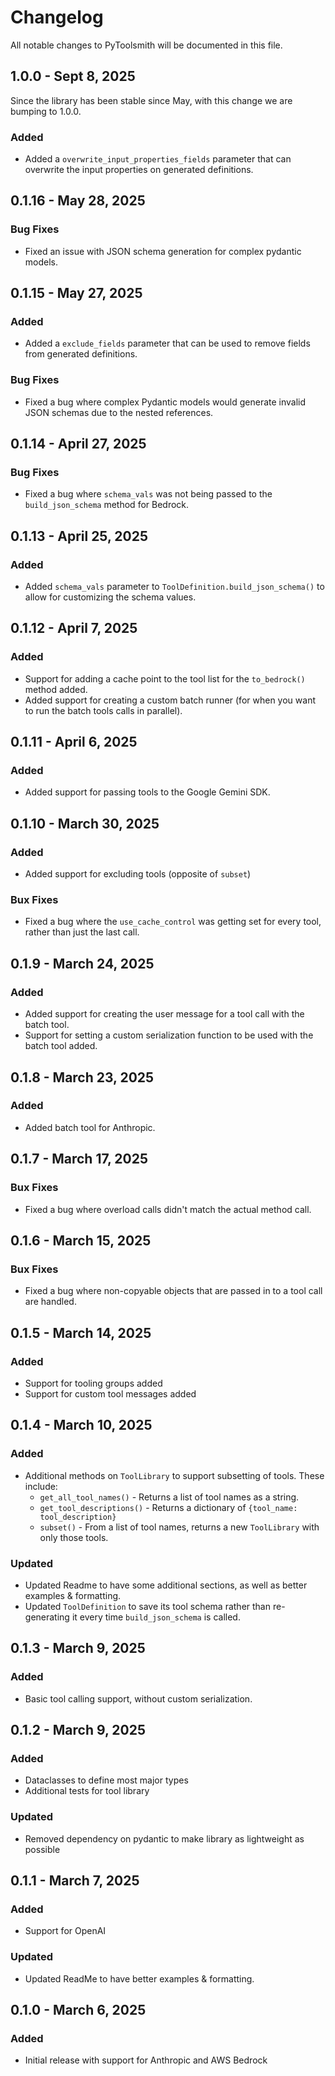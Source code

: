 # Changelog

All notable changes to PyToolsmith will be documented in this file.

## 1.0.0 - Sept 8, 2025

Since the library has been stable since May, with this change we are bumping to 1.0.0.

### Added

- Added a `overwrite_input_properties_fields` parameter that can overwrite the input properties on generated
  definitions.

## 0.1.16 - May 28, 2025

### Bug Fixes

- Fixed an issue with JSON schema generation for complex pydantic models.

## 0.1.15 - May 27, 2025

### Added

- Added a `exclude_fields` parameter that can be used to remove fields from generated definitions.

### Bug Fixes

- Fixed a bug where complex Pydantic models would generate invalid JSON schemas due to the nested references.

## 0.1.14 - April 27, 2025

### Bug Fixes

- Fixed a bug where `schema_vals` was not being passed to the `build_json_schema` method for Bedrock.

## 0.1.13 - April 25, 2025

### Added

- Added `schema_vals` parameter to `ToolDefinition.build_json_schema()` to allow for customizing the schema values.

## 0.1.12 - April 7, 2025

### Added

- Support for adding a cache point to the tool list for the `to_bedrock()` method added.
- Added support for creating a custom batch runner (for when you want to run the batch tools calls in parallel).

## 0.1.11 - April 6, 2025

### Added

- Added support for passing tools to the Google Gemini SDK.

## 0.1.10 - March 30, 2025

### Added

- Added support for excluding tools (opposite of `subset`)

### Bux Fixes

- Fixed a bug where the `use_cache_control` was getting set for every tool, rather than just the last call.

## 0.1.9 - March 24, 2025

### Added

- Added support for creating the user message for a tool call with the batch tool.
- Support for setting a custom serialization function to be used with the batch tool added.

## 0.1.8 - March 23, 2025

### Added

- Added batch tool for Anthropic.

## 0.1.7 - March 17, 2025

### Bux Fixes

- Fixed a bug where overload calls didn't match the actual method call.

## 0.1.6 - March 15, 2025

### Bux Fixes

- Fixed a bug where non-copyable objects that are passed in to a tool call are handled.

## 0.1.5 - March 14, 2025

### Added

- Support for tooling groups added
- Support for custom tool messages added

## 0.1.4 - March 10, 2025

### Added

- Additional methods on `ToolLibrary` to support subsetting of tools. These include:
    - `get_all_tool_names()` - Returns a list of tool names as a string.
    - `get_tool_descriptions()` - Returns a dictionary of `{tool_name: tool_description}`
    - `subset()` - From a list of tool names, returns a new `ToolLibrary` with only those tools.

### Updated

- Updated Readme to have some additional sections, as well as better examples & formatting.
- Updated `ToolDefinition` to save its tool schema rather than re-generating it every time `build_json_schema` is
  called.

## 0.1.3 - March 9, 2025

### Added

- Basic tool calling support, without custom serialization.

## 0.1.2 - March 9, 2025

### Added

- Dataclasses to define most major types
- Additional tests for tool library

### Updated

- Removed dependency on pydantic to make library as lightweight as possible

## 0.1.1 - March 7, 2025

### Added

- Support for OpenAI

### Updated

- Updated ReadMe to have better examples & formatting.

## 0.1.0 - March 6, 2025

### Added

- Initial release with support for Anthropic and AWS Bedrock